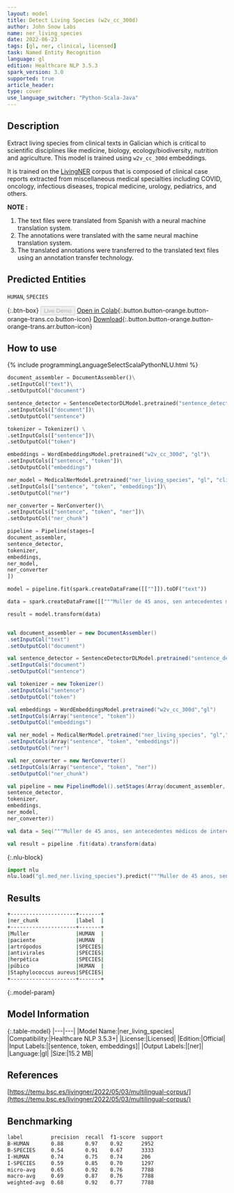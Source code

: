 ```yaml
---
layout: model
title: Detect Living Species (w2v_cc_300d)
author: John Snow Labs
name: ner_living_species
date: 2022-06-23
tags: [gl, ner, clinical, licensed]
task: Named Entity Recognition
language: gl
edition: Healthcare NLP 3.5.3
spark_version: 3.0
supported: true
article_header:
type: cover
use_language_switcher: "Python-Scala-Java"
---
```


## Description

Extract living species from clinical texts in Galician which is critical to scientific disciplines like medicine, biology, ecology/biodiversity, nutrition and agriculture. This model is trained using `w2v_cc_300d` embeddings.

It is trained on the [LivingNER](https://temu.bsc.es/livingner/2022/05/03/multilingual-corpus/) corpus that is composed of clinical case reports extracted from miscellaneous medical specialties including COVID, oncology, infectious diseases, tropical medicine, urology, pediatrics, and others.

**NOTE :**
1.	The text files were translated from Spanish with a neural machine translation system.
2.	The annotations were translated with the same neural machine translation system.
3.	The translated annotations were transferred to the translated text files using an annotation transfer technology.

## Predicted Entities

`HUMAN`, `SPECIES`

{:.btn-box}
<button class="button button-orange" disabled>Live Demo</button>
[Open in Colab](https://colab.research.google.com/github/JohnSnowLabs/spark-nlp-workshop/blob/master/tutorials/Certification_Trainings/Healthcare/1.Clinical_Named_Entity_Recognition_Model.ipynb){:.button.button-orange.button-orange-trans.co.button-icon}
[Download](https://s3.amazonaws.com/auxdata.johnsnowlabs.com/clinical/models/ner_living_species_gl_3.5.3_3.0_1655976346794.zip){:.button.button-orange.button-orange-trans.arr.button-icon}

## How to use



<div class="tabs-box" markdown="1">
{% include programmingLanguageSelectScalaPythonNLU.html %}

```python
document_assembler = DocumentAssembler()\
.setInputCol("text")\
.setOutputCol("document")

sentence_detector = SentenceDetectorDLModel.pretrained("sentence_detector_dl", "xx")\
.setInputCols(["document"])\
.setOutputCol("sentence")

tokenizer = Tokenizer() \
.setInputCols(["sentence"])\
.setOutputCol("token")

embeddings = WordEmbeddingsModel.pretrained("w2v_cc_300d", "gl")\
.setInputCols(["sentence", "token"])\
.setOutputCol("embeddings")

ner_model = MedicalNerModel.pretrained("ner_living_species", "gl", "clinical/models")\
.setInputCols(["sentence", "token", "embeddings"])\
.setOutputCol("ner")

ner_converter = NerConverter()\
.setInputCols(["sentence", "token", "ner"])\
.setOutputCol("ner_chunk")

pipeline = Pipeline(stages=[
document_assembler, 
sentence_detector,
tokenizer,
embeddings,
ner_model,
ner_converter   
])

model = pipeline.fit(spark.createDataFrame([[""]]).toDF("text"))

data = spark.createDataFrame([["""Muller de 45 anos, sen antecedentes médicos de interese, que foi remitida á consulta de dermatoloxía de urxencias por lesións faciales de tres semanas de evolución. A paciente non presentaba lesións noutras localizaciones nin outra clínica de interese. No seu centro de saúde prescribíronlle corticoides tópicos ante a sospeita de picaduras de artrópodos e unha semana despois, antivirales orais baixo o diagnóstico de posible infección herpética. As lesións interferían de forma notable na súa vida persoal e profesional xa que traballaba de face ao púbico. Unha semana máis tarde o diagnóstico foi confirmado ao resultar o cultivo positivo a Staphylococcus aureus."""]]).toDF("text")

result = model.transform(data)
```
```scala

val document_assembler = new DocumentAssembler()
.setInputCol("text")
.setOutputCol("document")

val sentence_detector = SentenceDetectorDLModel.pretrained("sentence_detector_dl", "xx")
.setInputCols("document")
.setOutputCol("sentence")

val tokenizer = new Tokenizer()
.setInputCols("sentence")
.setOutputCol("token")

val embeddings = WordEmbeddingsModel.pretrained("w2v_cc_300d","gl")
.setInputCols(Array("sentence", "token"))
.setOutputCol("embeddings")

val ner_model = MedicalNerModel.pretrained("ner_living_species", "gl","clinical/models")
.setInputCols(Array("sentence", "token", "embeddings"))
.setOutputCol("ner")

val ner_converter = new NerConverter()
.setInputCols(Array("sentence", "token", "ner"))
.setOutputCol("ner_chunk")

val pipeline = new PipelineModel().setStages(Array(document_assembler, 
sentence_detector,
tokenizer,
embeddings,
ner_model,
ner_converter))

val data = Seq("""Muller de 45 anos, sen antecedentes médicos de interese, que foi remitida á consulta de dermatoloxía de urxencias por lesións faciales de tres semanas de evolución. A paciente non presentaba lesións noutras localizaciones nin outra clínica de interese. No seu centro de saúde prescribíronlle corticoides tópicos ante a sospeita de picaduras de artrópodos e unha semana despois, antivirales orais baixo o diagnóstico de posible infección herpética. As lesións interferían de forma notable na súa vida persoal e profesional xa que traballaba de face ao púbico. Unha semana máis tarde o diagnóstico foi confirmado ao resultar o cultivo positivo a Staphylococcus aureus.""").toDS.toDF("text")

val result = pipeline .fit(data).transform(data)
```


{:.nlu-block}
```python
import nlu
nlu.load("gl.med_ner.living_species").predict("""Muller de 45 anos, sen antecedentes médicos de interese, que foi remitida á consulta de dermatoloxía de urxencias por lesións faciales de tres semanas de evolución. A paciente non presentaba lesións noutras localizaciones nin outra clínica de interese. No seu centro de saúde prescribíronlle corticoides tópicos ante a sospeita de picaduras de artrópodos e unha semana despois, antivirales orais baixo o diagnóstico de posible infección herpética. As lesións interferían de forma notable na súa vida persoal e profesional xa que traballaba de face ao púbico. Unha semana máis tarde o diagnóstico foi confirmado ao resultar o cultivo positivo a Staphylococcus aureus.""")
```

</div>

## Results

```bash
+---------------------+-------+
|ner_chunk            |label  |
+---------------------+-------+
|Muller               |HUMAN  |
|paciente             |HUMAN  |
|artrópodos           |SPECIES|
|antivirales          |SPECIES|
|herpética            |SPECIES|
|púbico               |HUMAN  |
|Staphylococcus aureus|SPECIES|
+---------------------+-------+
```

{:.model-param}
## Model Information

{:.table-model}
|---|---|
|Model Name:|ner_living_species|
|Compatibility:|Healthcare NLP 3.5.3+|
|License:|Licensed|
|Edition:|Official|
|Input Labels:|[sentence, token, embeddings]|
|Output Labels:|[ner]|
|Language:|gl|
|Size:|15.2 MB|

## References

[https://temu.bsc.es/livingner/2022/05/03/multilingual-corpus/](https://temu.bsc.es/livingner/2022/05/03/multilingual-corpus/)

## Benchmarking

```bash
label         precision  recall  f1-score  support 
B-HUMAN       0.88       0.97    0.92      2952    
B-SPECIES     0.54       0.91    0.67      3333    
I-HUMAN       0.74       0.75    0.74      206     
I-SPECIES     0.59       0.85    0.70      1297    
micro-avg     0.65       0.92    0.76      7788    
macro-avg     0.69       0.87    0.76      7788    
weighted-avg  0.68       0.92    0.77      7788  
```
